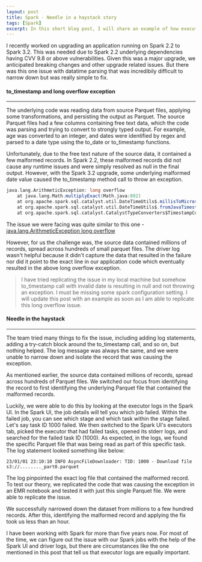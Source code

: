 ```yaml
---
layout: post
title: Spark - Needle in a haystack story
tags: [Spark]
excerpt: In this short blog post, I will share an example of how executor logs helped us in narrowing down a malformed record that was causing our code to throw java.lang.ArithmeticException long overflow exception
---
```


I recently worked on upgrading an application running on Spark 2.2 to Spark 3.2. This was needed due to Spark 2.2 underlying dependencies having CVV 9.8 or above vulnerabilities. Given this was a major upgrade, we anticipated breaking changes and other upgrade related issues. But there was this one issue with datatime parsing that was incredibily difficult to narrow down but was really simple to fix. 

#### to_timestamp and long overflow exception
---

The underlying code was reading data from source Parquet files, applying some transformations, and persisting the output as Parquet. The source Parquet files had a few columns containing free text data, which the code was parsing and trying to convert to strongly typed output. For example, age was converted to an integer, and dates were identified by regex and parsed to a date type using the to_date or to_timestamp functions.

Unfortunately, due to the free text nature of the source data, it contained a few malformed records. In Spark 2.2, these malformed records did not cause any runtime issues and were simply resolved as null in the final output. However, with the Spark 3.2 upgrade, some underlying malformed date value caused the to_timestamp method call to throw an exception.

```scala
java.lang.ArithmeticException: long overflow
    at java.lang.Math.multiplyExact(Math.java:892)
    at org.apache.spark.sql.catalyst.util.DateTimeUtils$.millisToMicros(DateTimeUtils.scala:205)
    at org.apache.spark.sql.catalyst.util.DateTimeUtils$.fromJavaTimestamp(DateTimeUtils.scala:166)
    at org.apache.spark.sql.catalyst.CatalystTypeConverters$TimestampConverter$.toCatalystImpl(CatalystTypeConverters.scala:327)
```

The issue we were facing was quite similar to this one - [java.lang.ArithmeticException long overflow](https://stackoverflow.com/questions/69809656/why-do-year-and-month-functions-result-in-long-overflow-in-spark)

However, for us the challenge was, the source data contained millions of records, spread across hundreds of small parquet files. The driver log wasn't helpful because it didn't capture the data that resulted in the failure nor did it point to the exact line in our application code which eventually resulted in the above long overflow exception.

> I have tried replicating the issue in my local machine but somehow to_timestamp call with invalid date is resulting in null and not throwing an exception. I must be missing some spark configuration setting. I will update this post with an example as soon as I am able to replicate this long overflow issue.

#### Needle in the haystack
---

The team tried many things to fix the issue, including adding log statements, adding a try-catch block around the to_timestamp call, and so on, but nothing helped. The log message was always the same, and we were unable to narrow down and isolate the record that was causing the exception.

As mentioned earlier, the source data contained millions of records, spread across hundreds of Parquet files. We switched our focus from identifying the record to first identifying the underlying Parquet file that contained the malformed records.

Luckily, we were able to do this by looking at the executor logs in the Spark UI. In the Spark UI, the job details will tell you which job failed. Within the failed job, you can see which stage and which task within the stage failed. Let's say task ID 1000 failed. We then switched to the Spark UI's executors tab, picked the executor that had failed tasks, opened its stderr logs, and searched for the failed task ID (1000). As expected, in the logs, we found the specific Parquet file that was being read as part of this specific task. The log statement looked something like below:

```logs
23/01/01 23:10:10 INFO AsyncFileDownloader: TID: 1000 - Download file s3://........_part0.parquet
```

The log pinpointed the exact log file that contained the malformed record. To test our theory, we replicated the code that was causing the exception in an EMR notebook and tested it with just this single Parquet file. We were able to replicate the issue.

We successfully narrowed down the dataset from millions to a few hundred records. After this, identifying the malformed record and applying the fix took us less than an hour.

I have been working with Spark for more than five years now. For most of the time, we can figure out the issue with our Spark jobs with the help of the Spark UI and driver logs, but there are circumstances like the one mentioned in this post that tell us that executor logs are equally important.
